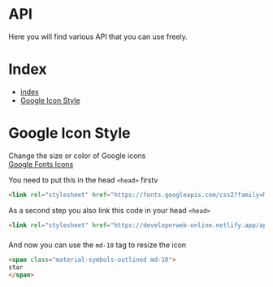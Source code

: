 # API
Here you will find various API that you can use freely.

# Index

- [index](#index)
- [Google Icon Style](#google-icon-style)

# Google Icon Style

Change the size or color of Google icons <br/> 
[Google Fonts Icons](https://fonts.google.com/icons)

You need to put this in the head `<head>` firstv 
```html
<link rel="stylesheet" href="https://fonts.googleapis.com/css2?family=Material+Symbols+Outlined:opsz,wght,FILL,GRAD@20..48,100..700,0..1,-50..200" />
```

As a second step you also link this code in your head `<head>`
```html
<link rel="stylesheet" href="https://developerweb-online.netlify.app/api/google-icon-style.css" />
```
###
And now you can use the `md-10` tag to resize the icon
```html
<span class="material-symbols-outlined md-10">
star
</span>
```
